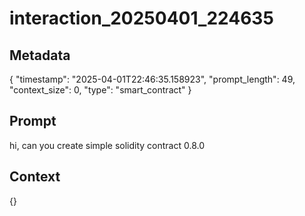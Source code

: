 # interaction_20250401_224635

## Metadata
{
  "timestamp": "2025-04-01T22:46:35.158923",
  "prompt_length": 49,
  "context_size": 0,
  "type": "smart_contract"
}

## Prompt
hi, can you create simple solidity contract 0.8.0

## Context
{}
